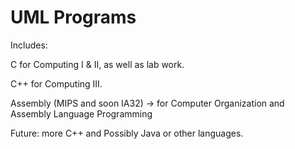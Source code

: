 UML Programs
==================

Includes:

C  for Computing I & II, as well as lab work.

C++ for Computing III.

Assembly (MIPS and soon IA32) -> for Computer Organization and Assembly Language Programming

Future: more C++ and Possibly Java or other languages.
